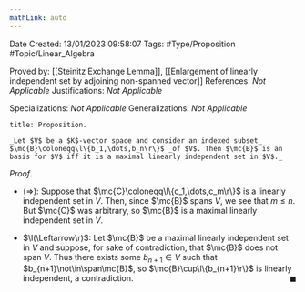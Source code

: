 ```yaml
---
mathLink: auto
---
```


<div class="topSpace"></div>

Date Created: 13/01/2023 09:58:07
Tags: #Type/Proposition #Topic/Linear_Algebra

Proved by: [[Steinitz Exchange Lemma]], [[Enlargement of linearly independent set by adjoining non-spanned vector]]
References: _Not Applicable_
Justifications: _Not Applicable_

Specializations: _Not Applicable_
Generalizations: _Not Applicable_

``` ad-Proposition
title: Proposition.

_Let $V$ be a $K$-vector space and consider an indexed subset_ $\mc{B}\coloneqq\l\{b_1,\dots,b_n\r\}$ _of $V$. Then $\mc{B}$ is an basis for $V$ iff it is a maximal linearly independent set in $V$._

```

_Proof_.
* ($\Rightarrow$): Suppose that $\mc{C}\coloneqq\l\{c_1,\dots,c_m\r\}$ is a linearly independent set in $V$. Then, since $\mc{B}$ spans $V$, we see that $m\leq n$. But $\mc{C}$ was arbitrary, so $\mc{B}$ is a maximal linearly independent set in $V$.

* $\l(\Leftarrow\r)$: Let $\mc{B}$ be a maximal linearly independent set in $V$ and suppose, for sake of contradiction, that $\mc{B}$ does not span $V$. Thus there exists some $b_{n+1}\in V$ such that $b_{n+1}\not\in\span\mc{B}$, so $\mc{B}\cup\l\{b_{n+1}\r\}$ is linearly independent, a contradiction.<span style="float:right;">$\blacksquare$</span>
